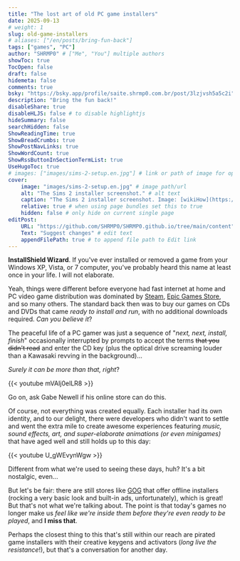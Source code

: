 ```yaml
---
title: "The lost art of old PC game installers"
date: 2025-09-13
# weight: 1
slug: old-game-installers
# aliases: ["/en/posts/bring-fun-back"]
tags: ["games", "PC"]
author: "SHRMP0" # ["Me", "You"] multiple authors
showToc: true
TocOpen: false
draft: false
hidemeta: false
comments: true
bsky: "https://bsky.app/profile/saite.shrmp0.com.br/post/3lzjvsh5a5c2i" # link to your bsky post
description: "Bring the fun back!"
disableShare: true
disableHLJS: false # to disable highlightjs
hideSummary: false
searchHidden: false
ShowReadingTime: true
ShowBreadCrumbs: true
ShowPostNavLinks: true
ShowWordCount: true
ShowRssButtonInSectionTermList: true
UseHugoToc: true
# images: ["images/sims-2-setup.en.jpg"] # link or path of image for opengraph, twitter-cards
cover:
    image: "images/sims-2-setup.en.jpg" # image path/url
    alt: "The Sims 2 installer screenshot." # alt text
    caption: "The Sims 2 installer screenshot. Image: [wikiHow](https://fr.wikihow.com/installer-les-Sims-2)" # display caption under cover
    relative: true # when using page bundles set this to true
    hidden: false # only hide on current single page
editPost:
    URL: "https://github.com/SHRMP0/SHRMP0.github.io/tree/main/content"
    Text: "Suggest changes" # edit text
    appendFilePath: true # to append file path to Edit link
---
```


**InstallShield Wizard**. If you've ever installed or removed a game from your Windows XP, Vista, or 7 computer, you've probably heard this name at least once in your life. I will not elaborate.

Yeah, things were different before everyone had fast internet at home and PC video game distribution was dominated by [Steam](https://store.steampowered.com/), [Epic Games Store](https://store.epicgames.com/), and so many others. The standard back then was to buy our games on CDs and DVDs that came *ready to install and run*, with no additional downloads required. *Can you believe it*?

The peaceful life of a PC gamer was just a sequence of "*next, next, install, finish*" occasionally interrupted by prompts to accept the terms ~~that you didn't read~~ and enter the CD key (plus the optical drive screaming louder than a Kawasaki revving in the background)...

*Surely it can be more than that, right*?

{{< youtube mVAIj0elLR8 >}}

Go on, ask Gabe Newell if his online store can do this.

Of course, not everything was created equally. Each installer had its own identity, and to our delight, there were developers who didn't want to settle and went the extra mile to create awesome experiences featuring *music, sound effects, art, and super-elaborate animations (or even minigames)* that have aged well and still holds up to this day:

{{< youtube U_gWEvynWgw >}}

Different from what we're used to seeing these days, huh? It's a bit nostalgic, even...

But let's be fair: there are still stores like [GOG](https://www.gog.com/) that offer offline installers (rocking a very basic look and built-in ads, unfortunately), which is great! But that's not what we're talking about. The point is that today's games no longer make us *feel like we're inside them before they're even ready to be played*, and **I miss that**.

Perhaps the closest thing to this that's still within our reach are pirated game installers with their creative keygens and activators (*long live the resistance*!), but that's a conversation for another day.
